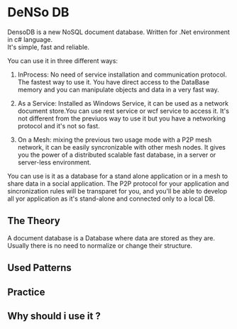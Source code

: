 DeNSo DB
================================================
DensoDB is a new NoSQL document database. Written for .Net environment in c# language.  
It's simple, fast and reliable.

You can use it in three different ways:

1. InProcess: No need of service installation and communication protocol. The fastest way to use it. You have direct access to the DataBase memory and you can manipulate objects and data in a very fast way. 

2. As a Service: Installed as Windows Service, it can be used as a network document store.You can use rest service or wcf service to access it. It's not different from the previuos way to use it but you have a networking protocol and it's not so fast. 

3. On a Mesh: mixing the previous two usage mode with a P2P mesh network, it can be easily syncronizable with other mesh nodes. It gives you the power of a distributed scalable fast database, in a server or server-less environment.

You can use is it as a database for a stand alone application or in a mesh to share data in a social application. 
The P2P protocol for your application and sincronization rules will be transparet for you, and you'll be able to develop all yor application as it's stand-alone and connected only to a local DB. 

The Theory
------------------------------------------------

A document database is a Database where data are stored as they are. Usually there is no need to normalize or change their structure. 

Used Patterns
------------------------------------------------
  
	

Practice
------------------------------------------------



Why should i use it ?
------------------------------------------------
